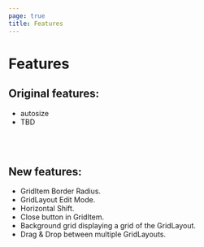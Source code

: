```yaml
---
page: true
title: Features
---
```


# Features

## Original features:
* autosize
* TBD

<br/><br/>

## New features:
* GridItem Border Radius.
* GridLayout Edit Mode.
* Horizontal Shift.
* Close button in GridItem.
* Background grid displaying a grid of the GridLayout.
* Drag & Drop between multiple GridLayouts.


